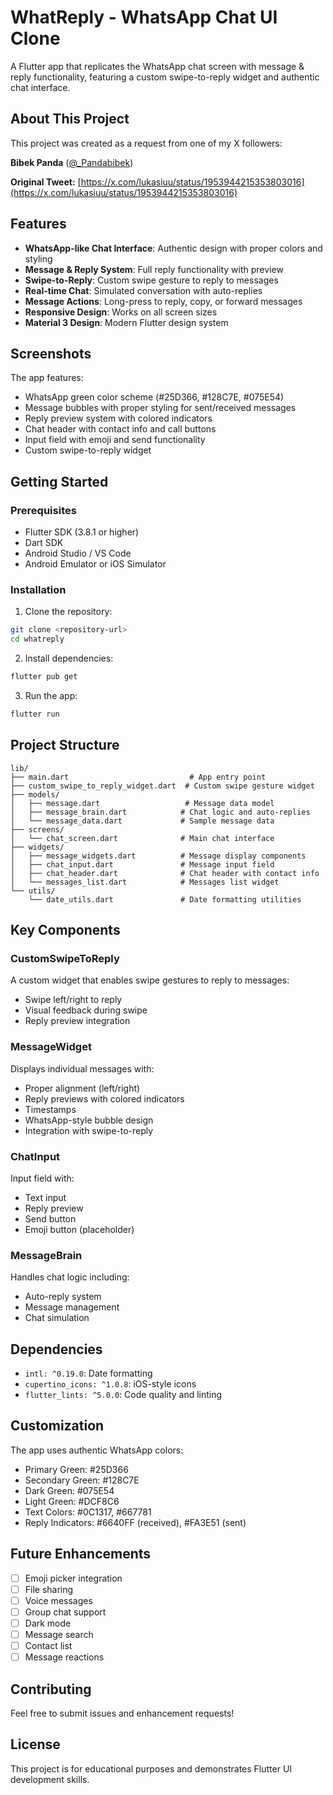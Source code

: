 # WhatReply - WhatsApp Chat UI Clone

A Flutter app that replicates the WhatsApp chat screen with message & reply functionality, featuring a custom swipe-to-reply widget and authentic chat interface.

## About This Project

This project was created as a request from one of my X followers:

**Bibek Panda** ([@_Pandabibek](https://x.com/_Pandabibek))

**Original Tweet:** [https://x.com/lukasiuu/status/1953944215353803016](https://x.com/lukasiuu/status/1953944215353803016)

## Features

- **WhatsApp-like Chat Interface**: Authentic design with proper colors and styling
- **Message & Reply System**: Full reply functionality with preview
- **Swipe-to-Reply**: Custom swipe gesture to reply to messages
- **Real-time Chat**: Simulated conversation with auto-replies
- **Message Actions**: Long-press to reply, copy, or forward messages
- **Responsive Design**: Works on all screen sizes
- **Material 3 Design**: Modern Flutter design system

## Screenshots

The app features:
- WhatsApp green color scheme (#25D366, #128C7E, #075E54)
- Message bubbles with proper styling for sent/received messages
- Reply preview system with colored indicators
- Chat header with contact info and call buttons
- Input field with emoji and send functionality
- Custom swipe-to-reply widget

## Getting Started

### Prerequisites

- Flutter SDK (3.8.1 or higher)
- Dart SDK
- Android Studio / VS Code
- Android Emulator or iOS Simulator

### Installation

1. Clone the repository:
```bash
git clone <repository-url>
cd whatreply
```

2. Install dependencies:
```bash
flutter pub get
```

3. Run the app:
```bash
flutter run
```

## Project Structure

```
lib/
├── main.dart                           # App entry point
├── custom_swipe_to_reply_widget.dart  # Custom swipe gesture widget
├── models/
│   ├── message.dart                   # Message data model
│   ├── message_brain.dart            # Chat logic and auto-replies
│   └── message_data.dart             # Sample message data
├── screens/
│   └── chat_screen.dart              # Main chat interface
├── widgets/
│   ├── message_widgets.dart          # Message display components
│   ├── chat_input.dart               # Message input field
│   ├── chat_header.dart              # Chat header with contact info
│   └── messages_list.dart            # Messages list widget
└── utils/
    └── date_utils.dart               # Date formatting utilities
```

## Key Components

### CustomSwipeToReply
A custom widget that enables swipe gestures to reply to messages:
- Swipe left/right to reply
- Visual feedback during swipe
- Reply preview integration

### MessageWidget
Displays individual messages with:
- Proper alignment (left/right)
- Reply previews with colored indicators
- Timestamps
- WhatsApp-style bubble design
- Integration with swipe-to-reply

### ChatInput
Input field with:
- Text input
- Reply preview
- Send button
- Emoji button (placeholder)

### MessageBrain
Handles chat logic including:
- Auto-reply system
- Message management
- Chat simulation

## Dependencies

- `intl: ^0.19.0`: Date formatting
- `cupertino_icons: ^1.0.8`: iOS-style icons
- `flutter_lints: ^5.0.0`: Code quality and linting

## Customization

The app uses authentic WhatsApp colors:
- Primary Green: #25D366
- Secondary Green: #128C7E
- Dark Green: #075E54
- Light Green: #DCF8C6
- Text Colors: #0C1317, #667781
- Reply Indicators: #6640FF (received), #FA3E51 (sent)

## Future Enhancements

- [ ] Emoji picker integration
- [ ] File sharing
- [ ] Voice messages
- [ ] Group chat support
- [ ] Dark mode
- [ ] Message search
- [ ] Contact list
- [ ] Message reactions

## Contributing

Feel free to submit issues and enhancement requests!

## License

This project is for educational purposes and demonstrates Flutter UI development skills.
